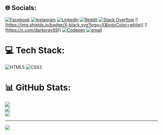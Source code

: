 <!--START_SECTION:waka-->
<!--END_SECTION:waka-->

## 🌐 Socials:
[![Facebook](https://img.shields.io/badge/Facebook-%231877F2.svg?logo=Facebook&logoColor=white)](https://facebook.com/soadul.islam.71) [![Instagram](https://img.shields.io/badge/Instagram-%23E4405F.svg?logo=Instagram&logoColor=white)](https://instagram.com/soadul.islam.71) [![LinkedIn](https://img.shields.io/badge/LinkedIn-%230077B5.svg?logo=linkedin&logoColor=white)](https://linkedin.com/in/soadul-islam) [![Reddit](https://img.shields.io/badge/Reddit-%23FF4500.svg?logo=Reddit&logoColor=white)](https://reddit.com/user/Darkoray69) [![Stack Overflow](https://img.shields.io/badge/-Stackoverflow-FE7A16?logo=stack-overflow&logoColor=white)](https://stackoverflow.com/users/27353268) [!(https://img.shields.io/badge/X-black.svg?logo=X&logoColor=white)] [!(https://x.com/darkoray69)] [![Codepen](https://img.shields.io/badge/Codepen-000000?logo=codepen&logoColor=white)](https://codepen.io/Darkoray) [![email](https://img.shields.io/badge/Email-D14836?logo=gmail&logoColor=white)](mailto:soadulislam1234@gmail.com) 

# 💻 Tech Stack:
![HTML5](https://img.shields.io/badge/html5-%23E34F26.svg?style=for-the-badge&logo=html5&logoColor=white) ![CSS3](https://img.shields.io/badge/css3-%231572B6.svg?style=for-the-badge&logo=css3&logoColor=white)
# 📊 GitHub Stats:
![](https://github-readme-stats.vercel.app/api?username=Darkoray&theme=dark&hide_border=true&include_all_commits=false&count_private=false)<br/>
![](https://nirzak-streak-stats.vercel.app/?user=Darkoray&theme=dark&hide_border=true)<br/>
![](https://github-readme-stats.vercel.app/api/top-langs/?username=Darkoray&theme=dark&hide_border=true&include_all_commits=false&count_private=false&layout=compact)

---
[![](https://visitcount.itsvg.in/api?id=Darkoray&icon=0&color=0)](https://visitcount.itsvg.in)

<!-- Proudly created with GPRM ( https://gprm.itsvg.in ) -->
